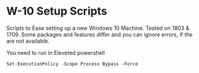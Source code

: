 # W-10 Setup Scripts
Scripts to Ease setting up a new Windows 10 Machine. Tested on 1803 & 1709. Some packages and features differ and you can ignore errors, if the are not available.

You need to run in Eleveted powershell
```
Set-ExecutionPolicy -Scope Process Bypass -Force
```